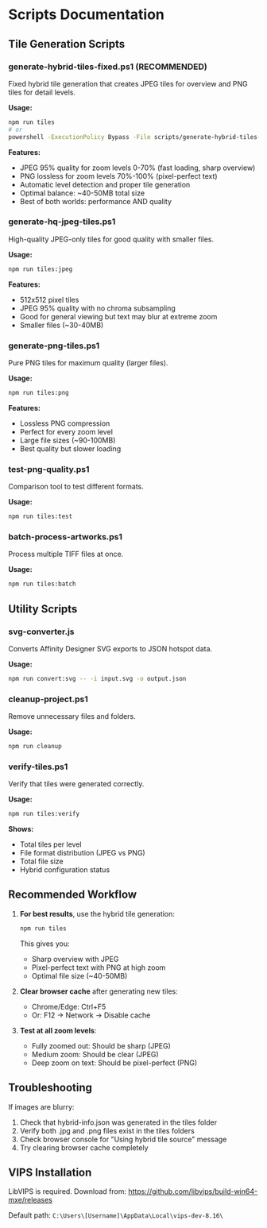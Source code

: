 # Scripts Documentation

## Tile Generation Scripts

### generate-hybrid-tiles-fixed.ps1 (RECOMMENDED)
Fixed hybrid tile generation that creates JPEG tiles for overview and PNG tiles for detail levels.

**Usage:**
```bash
npm run tiles
# or
powershell -ExecutionPolicy Bypass -File scripts/generate-hybrid-tiles-fixed.ps1
```

**Features:**
- JPEG 95% quality for zoom levels 0-70% (fast loading, sharp overview)
- PNG lossless for zoom levels 70%-100% (pixel-perfect text)
- Automatic level detection and proper tile generation
- Optimal balance: ~40-50MB total size
- Best of both worlds: performance AND quality

### generate-hq-jpeg-tiles.ps1
High-quality JPEG-only tiles for good quality with smaller files.

**Usage:**
```bash
npm run tiles:jpeg
```

**Features:**
- 512x512 pixel tiles
- JPEG 95% quality with no chroma subsampling
- Good for general viewing but text may blur at extreme zoom
- Smaller files (~30-40MB)

### generate-png-tiles.ps1
Pure PNG tiles for maximum quality (larger files).

**Usage:**
```bash
npm run tiles:png
```

**Features:**
- Lossless PNG compression
- Perfect for every zoom level
- Large file sizes (~90-100MB)
- Best quality but slower loading

### test-png-quality.ps1
Comparison tool to test different formats.

**Usage:**
```bash
npm run tiles:test
```

### batch-process-artworks.ps1
Process multiple TIFF files at once.

**Usage:**
```bash
npm run tiles:batch
```

## Utility Scripts

### svg-converter.js
Converts Affinity Designer SVG exports to JSON hotspot data.

**Usage:**
```bash
npm run convert:svg -- -i input.svg -o output.json
```

### cleanup-project.ps1
Remove unnecessary files and folders.

**Usage:**
```bash
npm run cleanup
```

### verify-tiles.ps1
Verify that tiles were generated correctly.

**Usage:**
```bash
npm run tiles:verify
```

**Shows:**
- Total tiles per level
- File format distribution (JPEG vs PNG)
- Total file size
- Hybrid configuration status

## Recommended Workflow

1. **For best results**, use the hybrid tile generation:
   ```bash
   npm run tiles
   ```
   This gives you:
   - Sharp overview with JPEG
   - Pixel-perfect text with PNG at high zoom
   - Optimal file size (~40-50MB)

2. **Clear browser cache** after generating new tiles:
   - Chrome/Edge: Ctrl+F5
   - Or: F12 → Network → Disable cache

3. **Test at all zoom levels**:
   - Fully zoomed out: Should be sharp (JPEG)
   - Medium zoom: Should be clear (JPEG)
   - Deep zoom on text: Should be pixel-perfect (PNG)

## Troubleshooting

If images are blurry:
1. Check that hybrid-info.json was generated in the tiles folder
2. Verify both .jpg and .png files exist in the tiles folders
3. Check browser console for "Using hybrid tile source" message
4. Try clearing browser cache completely

## VIPS Installation

LibVIPS is required. Download from:
https://github.com/libvips/build-win64-mxe/releases

Default path: `C:\Users\[Username]\AppData\Local\vips-dev-8.16\`